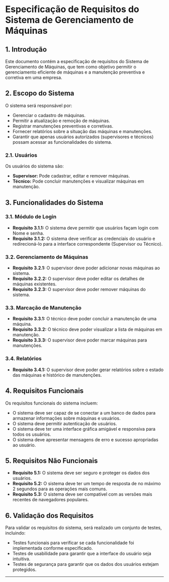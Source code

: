 

# Especificação de Requisitos do Sistema de Gerenciamento de Máquinas

## 1. Introdução

Este documento contém a especificação de requisitos do Sistema de Gerenciamento de Máquinas, que tem como objetivo permitir o gerenciamento eficiente de máquinas e a manutenção preventiva e corretiva em uma empresa.

## 2. Escopo do Sistema

O sistema será responsável por:

- Gerenciar o cadastro de máquinas.
- Permitir a atualização e remoção de máquinas.
- Registrar manutenções preventivas e corretivas.
- Fornecer relatórios sobre a situação das máquinas e manutenções.
- Garantir que apenas usuários autorizados (supervisores e técnicos) possam acessar as funcionalidades do sistema.

### 2.1. Usuários

Os usuários do sistema são:

- **Supervisor:** Pode cadastrar, editar e remover máquinas.
- **Técnico:** Pode concluir manutenções e visualizar máquinas em manutenção.

## 3. Funcionalidades do Sistema

### 3.1. Módulo de Login

- **Requisito 3.1.1:** O sistema deve permitir que usuários façam login com Nome e senha.
- **Requisito 3.1.2:** O sistema deve verificar as credenciais do usuário e redirecioná-lo para a interface correspondente (Supervisor ou Técnico).

### 3.2. Gerenciamento de Máquinas

- **Requisito 3.2.1:** O supervisor deve poder adicionar novas máquinas ao sistema.
- **Requisito 3.2.2:** O supervisor deve poder editar os detalhes de máquinas existentes.
- **Requisito 3.2.3:** O supervisor deve poder remover máquinas do sistema. 


### 3.3. Marcação de Manutenção

- **Requisito 3.3.1:** O técnico deve poder concluir a manutenção de uma máquina.
- **Requisito 3.3.2:** O técnico deve poder visualizar a lista de máquinas em manutenção. 
- **Requisito 3.3.3:** O supervisor deve poder marcar máquinas para manutenções.


### 3.4. Relatórios

- **Requisito 3.4.1:** O supervisor deve poder gerar relatórios sobre o estado das máquinas e histórico de manutenções.

## 4. Requisitos Funcionais

Os requisitos funcionais do sistema incluem:

- O sistema deve ser capaz de se conectar a um banco de dados para armazenar informações sobre máquinas e usuários.
- O sistema deve permitir autenticação de usuários.
- O sistema deve ter uma interface gráfica amigável e responsiva para todos os usuários.
- O sistema deve apresentar mensagens de erro e sucesso apropriadas ao usuário.

## 5. Requisitos Não Funcionais

- **Requisito 5.1:** O sistema deve ser seguro e proteger os dados dos usuários.
- **Requisito 5.2:** O sistema deve ter um tempo de resposta de no máximo 2 segundos para as operações mais comuns.
- **Requisito 5.3:** O sistema deve ser compatível com as versões mais recentes de navegadores populares.

## 6. Validação dos Requisitos

Para validar os requisitos do sistema, será realizado um conjunto de testes, incluindo:

- Testes funcionais para verificar se cada funcionalidade foi implementada conforme especificado.
- Testes de usabilidade para garantir que a interface do usuário seja intuitiva.
- Testes de segurança para garantir que os dados dos usuários estejam protegidos.

---

